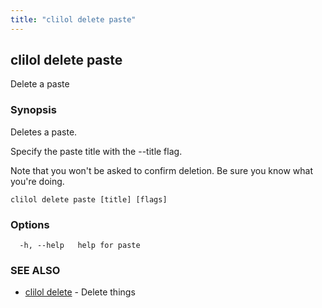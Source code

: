 ```yaml
---
title: "clilol delete paste"
---
```

## clilol delete paste

Delete a paste

### Synopsis

Deletes a paste.

Specify the paste title with the --title flag.

Note that you won't be asked to confirm deletion.
Be sure you know what you're doing.

```
clilol delete paste [title] [flags]
```

### Options

```
  -h, --help   help for paste
```

### SEE ALSO

* [clilol delete](clilol_delete.md)	 - Delete things

